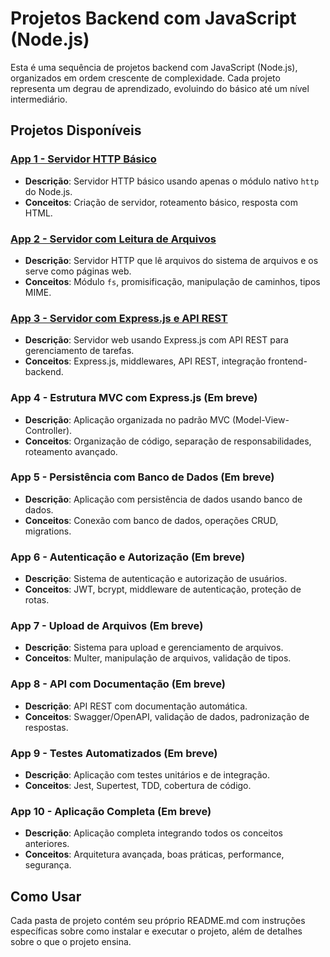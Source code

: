 # Projetos Backend com JavaScript (Node.js)

Esta é uma sequência de projetos backend com JavaScript (Node.js), organizados em ordem crescente de complexidade. Cada projeto representa um degrau de aprendizado, evoluindo do básico até um nível intermediário.

## Projetos Disponíveis

### [App 1 - Servidor HTTP Básico](./app01/)
- **Descrição**: Servidor HTTP básico usando apenas o módulo nativo `http` do Node.js.
- **Conceitos**: Criação de servidor, roteamento básico, resposta com HTML.

### [App 2 - Servidor com Leitura de Arquivos](./app02/)
- **Descrição**: Servidor HTTP que lê arquivos do sistema de arquivos e os serve como páginas web.
- **Conceitos**: Módulo `fs`, promisificação, manipulação de caminhos, tipos MIME.

### [App 3 - Servidor com Express.js e API REST](./app03/)
- **Descrição**: Servidor web usando Express.js com API REST para gerenciamento de tarefas.
- **Conceitos**: Express.js, middlewares, API REST, integração frontend-backend.

### App 4 - Estrutura MVC com Express.js (Em breve)
- **Descrição**: Aplicação organizada no padrão MVC (Model-View-Controller).
- **Conceitos**: Organização de código, separação de responsabilidades, roteamento avançado.

### App 5 - Persistência com Banco de Dados (Em breve)
- **Descrição**: Aplicação com persistência de dados usando banco de dados.
- **Conceitos**: Conexão com banco de dados, operações CRUD, migrations.

### App 6 - Autenticação e Autorização (Em breve)
- **Descrição**: Sistema de autenticação e autorização de usuários.
- **Conceitos**: JWT, bcrypt, middleware de autenticação, proteção de rotas.

### App 7 - Upload de Arquivos (Em breve)
- **Descrição**: Sistema para upload e gerenciamento de arquivos.
- **Conceitos**: Multer, manipulação de arquivos, validação de tipos.

### App 8 - API com Documentação (Em breve)
- **Descrição**: API REST com documentação automática.
- **Conceitos**: Swagger/OpenAPI, validação de dados, padronização de respostas.

### App 9 - Testes Automatizados (Em breve)
- **Descrição**: Aplicação com testes unitários e de integração.
- **Conceitos**: Jest, Supertest, TDD, cobertura de código.

### App 10 - Aplicação Completa (Em breve)
- **Descrição**: Aplicação completa integrando todos os conceitos anteriores.
- **Conceitos**: Arquitetura avançada, boas práticas, performance, segurança.

## Como Usar

Cada pasta de projeto contém seu próprio README.md com instruções específicas sobre como instalar e executar o projeto, além de detalhes sobre o que o projeto ensina.